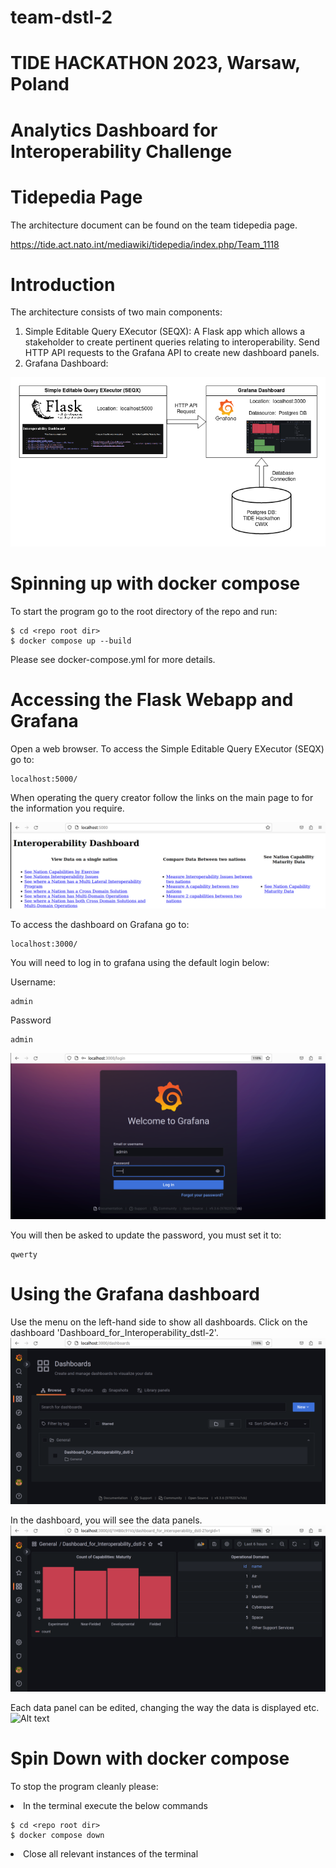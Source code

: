# team-dstl-2
# TIDE HACKATHON 2023, Warsaw, Poland
# Analytics Dashboard for Interoperability Challenge

# Tidepedia Page
The architecture document can be found on the team tidepedia page.

https://tide.act.nato.int/mediawiki/tidepedia/index.php/Team_1118

# Introduction
The architecture consists of two main components:

1. Simple Editable Query EXecutor (SEQX): A Flask app which allows a stakeholder to
create pertinent queries relating to interoperability.  Send HTTP API requests to
the Grafana API to create new dashboard panels.
2. Grafana Dashboard: 

![Alt text](./dstl_2_archi_diagram.png?raw=true "Title")

# Spinning up with docker compose

To start the program go to the root directory of the repo and run:

    $ cd <repo root dir>
    $ docker compose up --build

Please see docker-compose.yml for more details.

# Accessing the Flask Webapp and Grafana
Open a web browser.  To access the Simple Editable Query EXecutor (SEQX) go to:

    localhost:5000/

When operating the query creator follow the links on the main page to for the information you require.

![Alt text](./screenshots/webapp_ss.png?raw=true "Title")

To access the dashboard on Grafana go to:

    localhost:3000/

You will need to log in to grafana using the default login below:

Username:

    admin

Password

    admin

![Alt text](./screenshots/grafana_login_ss.png?raw=true "Title")

You will then be asked to update the password, you must set it to:

    qwerty

# Using the Grafana dashboard

Use the menu on the left-hand side to show all dashboards.
Click on the dashboard 'Dashboard_for_Interoperability_dstl-2'.
![Alt text](./screenshots/dashboard_menu_ss.png?raw=true "Title")

In the dashboard, you will see the data panels.
![Alt text](./screenshots/dashboard_ss.png?raw=true "Title")

Each data panel can be edited, changing the way the data is displayed etc.
![Alt text](./screenshots/edit_panel_ss?raw=true "Title")


# Spin Down with docker compose

To stop the program cleanly please:

<li> In the terminal execute the below commands </li>

    $ cd <repo root dir>
    $ docker compose down

<li> Close all relevant instances of the terminal</li>
